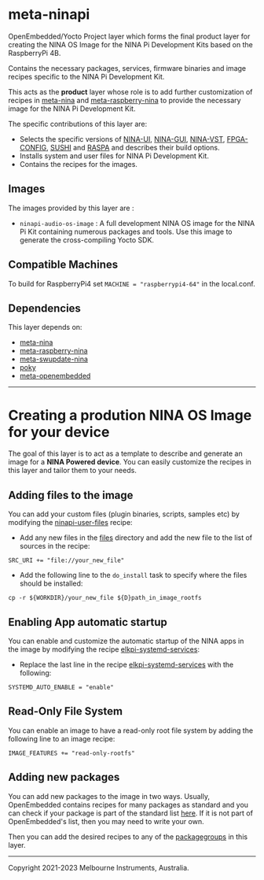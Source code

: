 # meta-ninapi

OpenEmbedded/Yocto Project layer which forms the final product layer for
 creating the NINA OS Image for the NINA Pi Development Kits based on the
 RaspberryPi 4B.

Contains the necessary packages, services, firmware binaries and image recipes
 specific to the NINA Pi Development Kit.

This acts as the **product** layer whose role is to
add further customization of recipes in
 [meta-nina](https://github.com/Melbourne-Instruments/meta-nina) and
 [meta-raspberry-nina](https://github.com/Melbourne-Instruments/meta-raspberrypi-nina) to
 provide the necessary image for the NINA Pi Development Kit.

The specific contributions of this layer are:

  * Selects the specific versions of [NINA-UI](https://github.com/Melbourne-Instruments/nina_ui),
    [NINA-GUI](https://github.com/Melbourne-Instruments/nina_gui),
    [NINA-VST](https://github.com/Melbourne-Instruments/nina_vst),
    [FPGA-CONFIG](https://github.com/Melbourne-Instruments/fpga_config),
    [SUSHI](https://github.com/elk-audio/sushi) and
    [RASPA](https://github.com/Melbourne-Instruments/raspa) and describes their build options.
  * Installs system and user files for NINA Pi Development Kit.
  * Contains the recipes for the images.

## Images

The images provided by this layer are :

  * `ninapi-audio-os-image` : A full development NINA OS image for the NINA Pi
       Kit containing numerous packages and tools. Use this image to generate the
       cross-compiling Yocto SDK.

## Compatible Machines
To build for RaspberryPi4 set `MACHINE = "raspberrypi4-64"` in the local.conf.

## Dependencies

This layer depends on:

  * [meta-nina](https://github.com/Melbourne-Instruments/meta-nina)
  * [meta-raspberry-nina](https://github.com/Melbourne-Instruments/meta-raspberrypi-nina)
  * [meta-swupdate-nina](https://github.com/Melbourne-Instruments/meta-swupdate-nina)
  * [poky](http://git.yoctoproject.org/cgit/cgit.cgi/poky/)
  * [meta-openembedded](https://git.openembedded.org/meta-openembedded)
---

# Creating a prodution NINA OS Image for your device
The goal of this layer is to act as a template to describe and generate an
 image for a  **NINA Powered device**. You can easily customize the recipes
 in this layer and tailor them to your needs.

## Adding files to the image

You can add your custom files (plugin binaries, scripts, samples etc) by
 modifying the
 [ninapi-user-files](recipes-core/ninapi-user-files/ninapi-user-files_0.1.bb) recipe:

  * Add any new files in the [files](recipes-core/ninapi-user-files/files)
    directory and add the new file to the list of sources in the recipe:

```
SRC_URI += "file://your_new_file"
```

  * Add the following line to the `do_install` task to specify where the files should
    be installed:

```
cp -r ${WORKDIR}/your_new_file ${D}path_in_image_rootfs
```
 
## Enabling App automatic startup

You can enable and customize the automatic startup of the NINA apps in the
 image by modifying the recipe
 [elkpi-systemd-services](recipes-core/elkpi-systemd-services/elkpi-systemd-services_0.1.bb):

  * Replace the last line in the recipe
    [elkpi-systemd-services](recipes-core/elkpi-systemd-services/elkpi-systemd-services_0.1.bb)
    with the following:

 ```
 SYSTEMD_AUTO_ENABLE = "enable"
 ```

## Read-Only File System

You can enable an image to have a read-only root file system by adding the following line to an image recipe:

```
IMAGE_FEATURES += "read-only-rootfs"
```

## Adding new packages

You can add new packages to the image in two ways. Usually, OpenEmbedded contains recipes for many packages as standard and you can check if your package is part of the standard list [here](https://layers.openembedded.org/layerindex/branch/warrior/recipes/). If it is not part of OpenEmbedded's list, then you may need to write your own.

Then you can add the desired recipes to any of the [packagegroups](recipes-core/packagegroups) in this layer.

---
Copyright 2021-2023 Melbourne Instruments, Australia.
